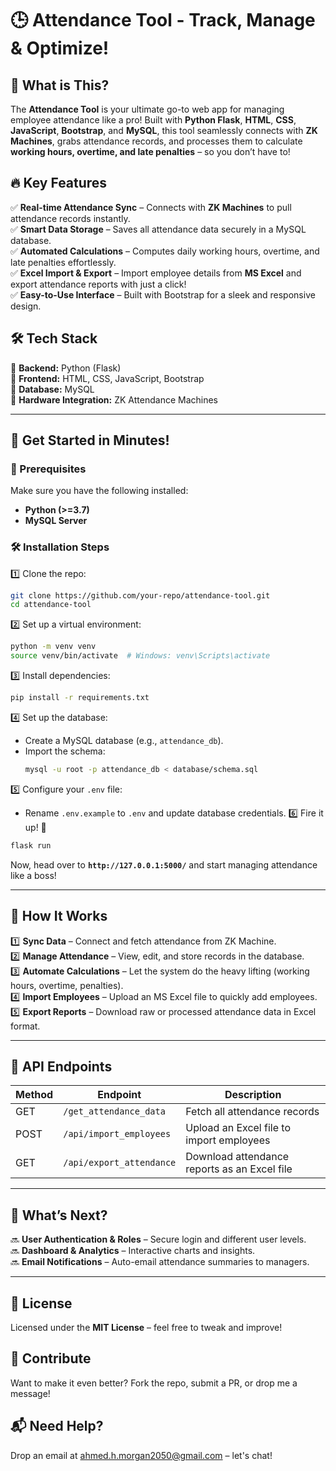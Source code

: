 # 🕒 Attendance Tool - Track, Manage & Optimize!

## 🚀 What is This?
The **Attendance Tool** is your ultimate go-to web app for managing employee attendance like a pro! Built with **Python Flask**, **HTML**, **CSS**, **JavaScript**, **Bootstrap**, and **MySQL**, this tool seamlessly connects with **ZK Machines**, grabs attendance records, and processes them to calculate **working hours, overtime, and late penalties** – so you don’t have to!

## 🔥 Key Features
✅ **Real-time Attendance Sync** – Connects with **ZK Machines** to pull attendance records instantly.  
✅ **Smart Data Storage** – Saves all attendance data securely in a MySQL database.  
✅ **Automated Calculations** – Computes daily working hours, overtime, and late penalties effortlessly.  
✅ **Excel Import & Export** – Import employee details from **MS Excel** and export attendance reports with just a click!  
✅ **Easy-to-Use Interface** – Built with Bootstrap for a sleek and responsive design.  

## 🛠 Tech Stack
🔹 **Backend:** Python (Flask)  
🔹 **Frontend:** HTML, CSS, JavaScript, Bootstrap  
🔹 **Database:** MySQL  
🔹 **Hardware Integration:** ZK Attendance Machines  

---

## 🚀 Get Started in Minutes!
### 🛑 Prerequisites
Make sure you have the following installed:
- **Python (>=3.7)**
- **MySQL Server**

### 🛠 Installation Steps
1️⃣ Clone the repo:
   ```sh
   git clone https://github.com/your-repo/attendance-tool.git
   cd attendance-tool
   ```
2️⃣ Set up a virtual environment:
   ```sh
   python -m venv venv
   source venv/bin/activate  # Windows: venv\Scripts\activate
   ```
3️⃣ Install dependencies:
   ```sh
   pip install -r requirements.txt
   ```
4️⃣ Set up the database:
   - Create a MySQL database (e.g., `attendance_db`).
   - Import the schema:
     ```sh
     mysql -u root -p attendance_db < database/schema.sql
     ```
5️⃣ Configure your `.env` file:
   - Rename `.env.example` to `.env` and update database credentials.
6️⃣ Fire it up! 🚀
   ```sh
   flask run
   ```
   Now, head over to **`http://127.0.0.1:5000/`** and start managing attendance like a boss!

---

## 🎯 How It Works
1️⃣ **Sync Data** – Connect and fetch attendance from ZK Machine.  
2️⃣ **Manage Attendance** – View, edit, and store records in the database.  
3️⃣ **Automate Calculations** – Let the system do the heavy lifting (working hours, overtime, penalties).  
4️⃣ **Import Employees** – Upload an MS Excel file to quickly add employees.  
5️⃣ **Export Reports** – Download raw or processed attendance data in Excel format.  

---

## 📡 API Endpoints
| Method | Endpoint | Description |
|--------|----------|--------------|
| GET | `/get_attendance_data` | Fetch all attendance records |
| POST | `/api/import_employees` | Upload an Excel file to import employees |
| GET | `/api/export_attendance` | Download attendance reports as an Excel file |

---

## 🌟 What’s Next?
🔜 **User Authentication & Roles** – Secure login and different user levels.  
🔜 **Dashboard & Analytics** – Interactive charts and insights.  
🔜 **Email Notifications** – Auto-email attendance summaries to managers.  

---

## 📜 License
Licensed under the **MIT License** – feel free to tweak and improve!  

## 🤝 Contribute
Want to make it even better? Fork the repo, submit a PR, or drop me a message!

## 📬 Need Help?
Drop an email at [ahmed.h.morgan2050@gmail.com](mailto:ahmed.h.morgan2050@gmail.com) – let's chat!

